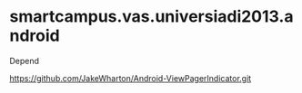 smartcampus.vas.universiadi2013.android
=======================================


Depend

https://github.com/JakeWharton/Android-ViewPagerIndicator.git


